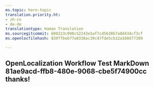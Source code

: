```yaml
---
ms.topic: hero-topic
translation.priority.ht:
- zh-cn
- de-de
translationtype: Human Translation
ms.sourcegitcommit: 608223c998c52243e5af7cd5638b7a0d434cf3cf
ms.openlocfilehash: 830ffbeb77a0338ac39c47fde5cb12a160d77389

---
```

## OpenLocalization Workflow Test MarkDown 81ae9acd-ffb8-480e-9068-cbe5f74900cc thanks!



<!--HONumber=Jul16_HO3-->


